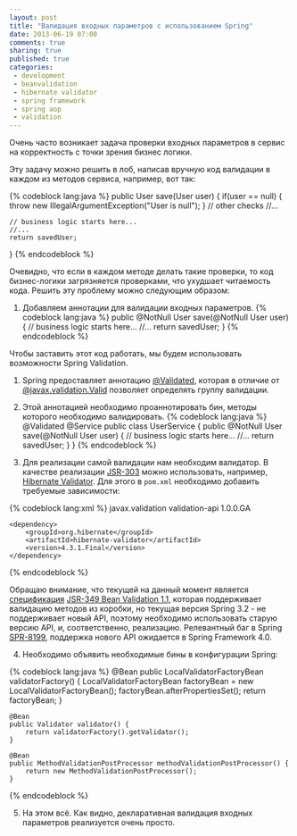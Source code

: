 ```yaml
---
layout: post
title: "Валидация входных параметров с использованием Spring"
date: 2013-06-19 07:00
comments: true
sharing: true
published: true
categories:
 - development
 - beanvalidation
 - hibernate validator
 - spring framework
 - spring aop
 - validation
---
```


Очень часто возникает задача проверки входных параметров в сервис на корректность с точки зрения бизнес логики.

Эту задачу можно решить в лоб, написав вручную код валидации в каждом из методов сервиса, например, вот так:

{% codeblock lang:java %}
  public User save(User user) {
    if(user == null) {
        throw new IllegalArgumentException("User is null");
    }
    // other checks
    //...

    // business logic starts here...
    //...
    return savedUser;
  }
{% endcodeblock %}

Очевидно, что если в каждом методе делать такие проверки, то код бизнес-логики загрязняется проверками, что ухудшает читаемость кода. Решить эту проблему можно следующим образом:

1. Добавляем аннотации для валидации входных параметров.
{% codeblock lang:java %}
  public @NotNull User save(@NotNull User user) {
    // business logic starts here...
    //...
    return savedUser;
  }
{% endcodeblock %}

Чтобы заставить этот код работать, мы будем использовать возможности Spring Validation.

1. Spring предоставляет аннотацию [@Validated](http://static.springsource.org/spring/docs/3.2.x/javadoc-api/org/springframework/validation/annotation/Validated.html), которая в отличие от [@javax.validation.Valid](http://docs.oracle.com/javaee/7/api/javax/validation/Valid.html) позволяет определять группу валидации.
2. Этой аннотацией необходимо проаннотировать бин, методы которого необходимо валидировать.
{% codeblock lang:java %}
    @Validated
    @Service
    public class UserService {
        public @NotNull User save(@NotNull User user) {
            // business logic starts here...
            //...
            return savedUser;
        }
    }
{% endcodeblock %}

3. Для реализации самой валидации нам необходим валидатор. В качестве реализации [JSR-303](http://jcp.org/en/jsr/detail?id=303) можно использовать, например, [Hibernate Validator](http://www.hibernate.org/subprojects/validator.html). Для этого в `pom.xml` необходимо добавить требуемые зависимости:

{% codeblock lang:xml %}
    <dependency>
        <groupId>javax.validation</groupId>
        <artifactId>validation-api</artifactId>
        <version>1.0.0.GA</version>
    </dependency>

    <dependency>
        <groupId>org.hibernate</groupId>
        <artifactId>hibernate-validator</artifactId>
        <version>4.3.1.Final</version>
    </dependency>
{% endcodeblock %}

Обращаю внимание, что текущей на данный момент является [спецификация](http://beanvalidation.org/1.1/spec) [JSR-349 Bean Validation 1.1](http://jcp.org/en/jsr/detail?id=349), которая поддерживает валидацию методов из коробки, но текущая версия Spring 3.2 - не поддерживает новый API, поэтому необходимо использовать старую версию API, и, соответственно, реализацию. Релевантный баг в Spring [SPR-8199](https://jira.springsource.org/browse/SPR-8199), поддержка нового API ожидается в Spring Framework 4.0.

4. Необходимо объявить необходимые бины в конфигурации Spring:

{% codeblock lang:java %}
    @Bean
    public LocalValidatorFactoryBean validatorFactory() {
        LocalValidatorFactoryBean factoryBean = new LocalValidatorFactoryBean();
        factoryBean.afterPropertiesSet();
        return factoryBean;
    }

    @Bean
    public Validator validator() {
        return validatorFactory().getValidator();
    }

    @Bean
    public MethodValidationPostProcessor methodValidationPostProcessor() {
        return new MethodValidationPostProcessor();
    }

{% endcodeblock %}

5. На этом всё. Как видно, декларативная валидация входных параметров реализуется очень просто.
